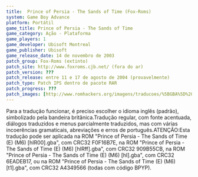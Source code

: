 ```yaml
---
title:  Prince of Persia - The Sands of Time (Fox-Roms)
system: Game Boy Advance
platform: Portátil
game_title: Prince of Persia - The Sands of Time
game_category: Ação - Plataforma
game_players: 1
game_developer: Ubisoft Montreal
game_publisher: Ubisoft
game_release_date: 14 de novembro de 2003
patch_group: Fox-Roms (extinto)
patch_site: http://www.foxroms.cjb.net/ (fora do ar)
patch_version: ???
patch_release: entre 11 e 17 de agosto de 2004 (provavelmente)
patch_type: Patch IPS dentro de pacote RAR
patch_progress: ???
patch_images: [http://www.romhackers.org/imagens/traducoes/%5BGBA%5D%20Prince%20of%20Persia%20-%20The%20Sands%20of%20Time%20-%20Fox-Roms%20-%201.png,http://www.romhackers.org/imagens/traducoes/%5BGBA%5D%20Prince%20of%20Persia%20-%20The%20Sands%20of%20Time%20-%20Fox-Roms%20-%202.png,http://www.romhackers.org/imagens/traducoes/%5BGBA%5D%20Prince%20of%20Persia%20-%20The%20Sands%20of%20Time%20-%20Fox-Roms%20-%203.png]
---
```

Para a tradução funcionar, é preciso escolher o idioma inglês (padrão), simbolizado pela bandeira britânica.Tradução regular, com fonte acentuada, diálogos traduzidos e menus parcialmente traduzidos, mas com várias incoerências gramaticais, abreviações e erros de português.ATENÇÃO:Esta tradução pode ser aplicada na ROM "Prince of Persia - The Sands of Time (E) (M6) [hIR00].gba", com CRC32 F0F16B7E, na ROM "Prince of Persia - The Sands of Time (E) (M6) [hIRff].gba", com CRC32 909B55CB, na ROM "Prince of Persia - The Sands of Time (E) (M6) [hI].gba", com CRC32 6EADEB17, ou na ROM "Prince of Persia - The Sands of Time (E) (M6) [t1].gba", com CRC32 A4349566 (todas com código BPYP).